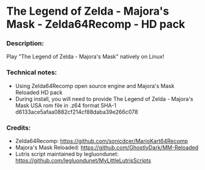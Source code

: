 # The Legend of Zelda - Majora's Mask - Zelda64Recomp - HD pack
### Description:
Play "The Legend of Zelda - Majora's Mask" natively on Linux!
### Technical notes:
- Using Zelda64Recomp open source engine and Majora's Mask Reloaded HD pack
- During install, you will need to provide The Legend of Zelda - Majora's Mask USA rom file in .z64 format SHA-1 d6133ace5afaa0882cf214cf88daba39e266c078
### Credits:
- Zelda64Recomp: https://github.com/sonicdcer/MarioKart64Recomp
- Majora's Mask Reloaded: https://github.com/GhostlyDark/MM-Reloaded
- Lutris script maintained by legluondunet: https://github.com/legluondunet/MyLittleLutrisScripts
